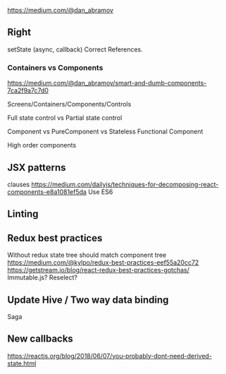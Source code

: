 https://medium.com/@dan_abramov

## Right
setState (async, callback)
Correct References.

### Containers vs Components
https://medium.com/@dan_abramov/smart-and-dumb-components-7ca2f9a7c7d0

Screens/Containers/Components/Controls

Full state control vs Partial state control

Component vs PureComponent vs Stateless Functional Component

High order components

## JSX patterns
clauses
https://medium.com/dailyjs/techniques-for-decomposing-react-components-e8a1081ef5da
Use ES6

## Linting

## Redux best practices
Without redux state tree should match component tree
https://medium.com/@kylpo/redux-best-practices-eef55a20cc72
https://getstream.io/blog/react-redux-best-practices-gotchas/
Immutable.js? Reselect?

## Update Hive / Two way data binding
Saga

## New callbacks
https://reactjs.org/blog/2018/06/07/you-probably-dont-need-derived-state.html

